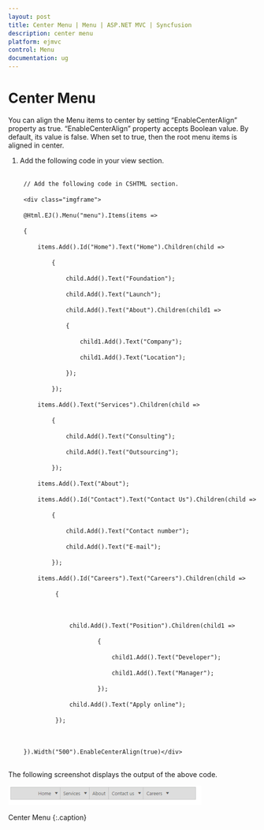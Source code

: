 ```yaml
---
layout: post
title: Center Menu | Menu | ASP.NET MVC | Syncfusion
description: center menu
platform: ejmvc
control: Menu
documentation: ug
---
```


# Center Menu

You can align the Menu items to center by setting “EnableCenterAlign” property as true. “EnableCenterAlign” property accepts Boolean value. By default, its value is false. When set to true, then the root menu items is aligned in center.

1. Add the following code in your view section.

   ~~~ cshtml

	// Add the following code in CSHTML section.

	<div class="imgframe">

	@Html.EJ().Menu("menu").Items(items =>

	{

		items.Add().Id("Home").Text("Home").Children(child =>

			{

				child.Add().Text("Foundation");

				child.Add().Text("Launch");

				child.Add().Text("About").Children(child1 =>

				{

					child1.Add().Text("Company");

					child1.Add().Text("Location");

				});

			});

		items.Add().Text("Services").Children(child =>

			{

				child.Add().Text("Consulting");

				child.Add().Text("Outsourcing");

			});

		items.Add().Text("About");

		items.Add().Id("Contact").Text("Contact Us").Children(child =>

			{

				child.Add().Text("Contact number");

				child.Add().Text("E-mail");

			});

		items.Add().Id("Careers").Text("Careers").Children(child =>

			 {



				 child.Add().Text("Position").Children(child1 =>

						 {

							 child1.Add().Text("Developer");

							 child1.Add().Text("Manager");

						 });

				 child.Add().Text("Apply online");

			 });



	}).Width("500").EnableCenterAlign(true)</div>


   ~~~
   


The following screenshot displays the output of the above code.

![](Center-Menu_images/Center-Menu_img1.png)

Center Menu
{:.caption}
